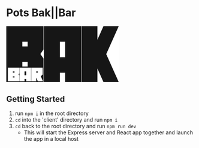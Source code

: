# Pots Bak||Bar

<img width="300" src="client/src/assets/bakbar.png"/>

## Getting Started
1. run ```npm i``` in the root directory
2. ```cd``` into the 'client' directory and run ```npm i```
3. ```cd``` back to the root directory and run ```npm run dev```
	* This will start the Express server and React app together and launch the app in a local host